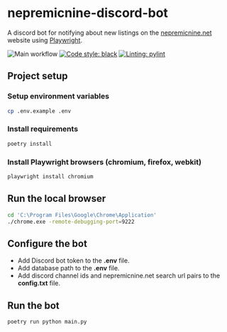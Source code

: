 # nepremicnine-discord-bot
A discord bot for notifying about new listings on the [nepremicnine.net](https://nepremicnine.net) website using [Playwright](https://playwright.dev/python/).

![Main workflow](https://github.com/mevljas/nepremicnine-discord-bot/actions/workflows/main.yml/badge.svg)
[![Code style: black](https://img.shields.io/badge/code%20style-black-000000.svg)](https://github.com/psf/black)
[![Linting: pylint](https://img.shields.io/badge/linting-pylint-yellowgreen)](https://github.com/pylint-dev/pylint)


## Project setup

### Setup environment variables

```bash
cp .env.example .env
```

### Install requirements

```bash
poetry install
```

### Install Playwright browsers (chromium, firefox, webkit)

```bash
playwright install chromium
```

## Run the local browser

```bash
cd 'C:\Program Files\Google\Chrome\Application'
./chrome.exe -remote-debugging-port=9222

```

## Configure the bot
- Add Discord bot token to the **.env** file.
- Add database path to the **.env** file.
- Add discord channel ids and nepremicnine.net search url pairs to the **config.txt** file.

## Run the bot

```bash
poetry run python main.py
```